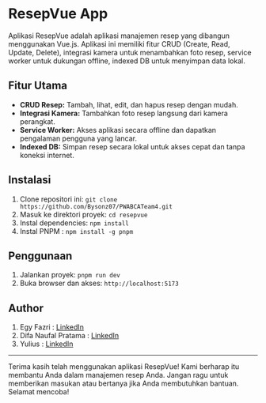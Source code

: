 # ResepVue App

<!-- ![ResepVue Logo](LINK LOGO) -->

Aplikasi ResepVue adalah aplikasi manajemen resep yang dibangun menggunakan Vue.js. Aplikasi ini memiliki fitur CRUD (Create, Read, Update, Delete), integrasi kamera untuk menambahkan foto resep, service worker untuk dukungan offline, indexed DB untuk menyimpan data lokal.

## Fitur Utama

- **CRUD Resep:** Tambah, lihat, edit, dan hapus resep dengan mudah.
- **Integrasi Kamera:** Tambahkan foto resep langsung dari kamera perangkat.
- **Service Worker:** Akses aplikasi secara offline dan dapatkan pengalaman pengguna yang lancar.
- **Indexed DB:** Simpan resep secara lokal untuk akses cepat dan tanpa koneksi internet.
<!-- - **Geolocation:** Gambar step resep menggunakan lokasi pengguna. -->

## Instalasi

1. Clone repositori ini: `git clone https://github.com/Bysonz07/PWABCATeam4.git`
2. Masuk ke direktori proyek: `cd resepvue`
3. Instal dependencies: `npm install`
4. Instal PNPM : `npm install -g pnpm`

## Penggunaan

1. Jalankan proyek: `pnpm run dev`
2. Buka browser dan akses: `http://localhost:5173`

## Author
1. Egy Fazri : [LinkedIn](https://www.linkedin.com/in/egy-fazri-3436b9b9/)
2. Difa Naufal Pratama : [LinkedIn](https://www.linkedin.com/in/difa-naufal-a400b3187/)
3. Yulius : [LinkedIn](https://www.linkedin.com/in/natyulius/)

---

Terima kasih telah menggunakan aplikasi ResepVue! Kami berharap itu membantu Anda dalam manajemen resep Anda. Jangan ragu untuk memberikan masukan atau bertanya jika Anda membutuhkan bantuan. Selamat mencoba!